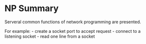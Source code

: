 NP Summary
===

Serveral common functions of network programming are presented.

For example:
    - create a socket port to accept request
    - connect to a listening socket
    - read one line from a socket
